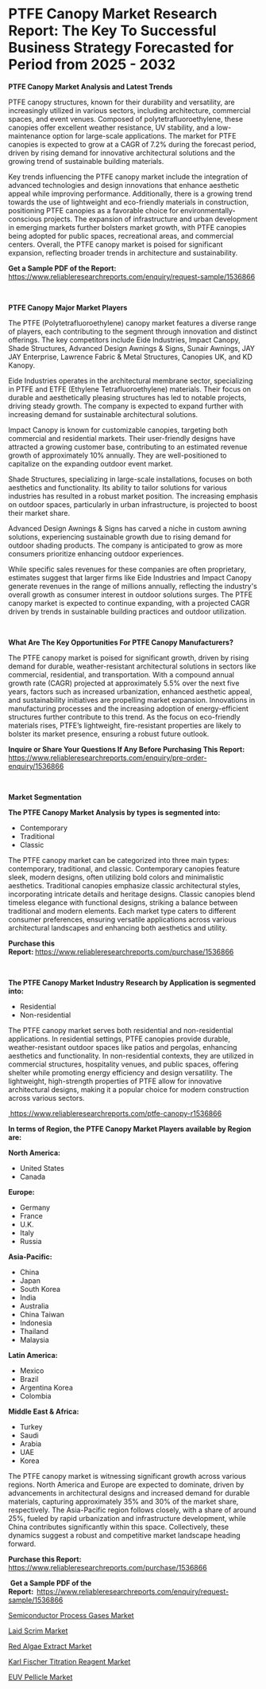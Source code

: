 <p><h1>PTFE Canopy Market Research Report: The Key To Successful Business Strategy Forecasted for Period from 2025 - 2032</h1></p><p><strong>PTFE Canopy Market Analysis and Latest Trends</strong></p>
<p><p>PTFE canopy structures, known for their durability and versatility, are increasingly utilized in various sectors, including architecture, commercial spaces, and event venues. Composed of polytetrafluoroethylene, these canopies offer excellent weather resistance, UV stability, and a low-maintenance option for large-scale applications. The market for PTFE canopies is expected to grow at a CAGR of 7.2% during the forecast period, driven by rising demand for innovative architectural solutions and the growing trend of sustainable building materials.</p><p>Key trends influencing the PTFE canopy market include the integration of advanced technologies and design innovations that enhance aesthetic appeal while improving performance. Additionally, there is a growing trend towards the use of lightweight and eco-friendly materials in construction, positioning PTFE canopies as a favorable choice for environmentally-conscious projects. The expansion of infrastructure and urban development in emerging markets further bolsters market growth, with PTFE canopies being adopted for public spaces, recreational areas, and commercial centers. Overall, the PTFE canopy market is poised for significant expansion, reflecting broader trends in architecture and sustainability.</p></p>
<p><strong>Get a Sample PDF of the Report:&nbsp;</strong> <a href="https://www.reliableresearchreports.com/enquiry/request-sample/1536866?utm_campaign=7&utm_medium=2&utm_source=Github&utm_content=ia&utm_term=02042025&utm_id=ptfe-canopy">https://www.reliableresearchreports.com/enquiry/request-sample/1536866</a></p>
<p>&nbsp;</p>
<p><strong>PTFE Canopy Major Market Players</strong></p>
<p><p>The PTFE (Polytetrafluoroethylene) canopy market features a diverse range of players, each contributing to the segment through innovation and distinct offerings. The key competitors include Eide Industries, Impact Canopy, Shade Structures, Advanced Design Awnings & Signs, Sunair Awnings, JAY JAY Enterprise, Lawrence Fabric & Metal Structures, Canopies UK, and KD Kanopy.</p><p>Eide Industries operates in the architectural membrane sector, specializing in PTFE and ETFE (Ethylene Tetrafluoroethylene) materials. Their focus on durable and aesthetically pleasing structures has led to notable projects, driving steady growth. The company is expected to expand further with increasing demand for sustainable architectural solutions.</p><p>Impact Canopy is known for customizable canopies, targeting both commercial and residential markets. Their user-friendly designs have attracted a growing customer base, contributing to an estimated revenue growth of approximately 10% annually. They are well-positioned to capitalize on the expanding outdoor event market.</p><p>Shade Structures, specializing in large-scale installations, focuses on both aesthetics and functionality. Its ability to tailor solutions for various industries has resulted in a robust market position. The increasing emphasis on outdoor spaces, particularly in urban infrastructure, is projected to boost their market share.</p><p>Advanced Design Awnings & Signs has carved a niche in custom awning solutions, experiencing sustainable growth due to rising demand for outdoor shading products. The company is anticipated to grow as more consumers prioritize enhancing outdoor experiences.</p><p>While specific sales revenues for these companies are often proprietary, estimates suggest that larger firms like Eide Industries and Impact Canopy generate revenues in the range of millions annually, reflecting the industry's overall growth as consumer interest in outdoor solutions surges. The PTFE canopy market is expected to continue expanding, with a projected CAGR driven by trends in sustainable building practices and outdoor utilization.</p></p>
<p>&nbsp;</p>
<p><strong>What Are The Key Opportunities For PTFE Canopy Manufacturers?</strong></p>
<p><p>The PTFE canopy market is poised for significant growth, driven by rising demand for durable, weather-resistant architectural solutions in sectors like commercial, residential, and transportation. With a compound annual growth rate (CAGR) projected at approximately 5.5% over the next five years, factors such as increased urbanization, enhanced aesthetic appeal, and sustainability initiatives are propelling market expansion. Innovations in manufacturing processes and the increasing adoption of energy-efficient structures further contribute to this trend. As the focus on eco-friendly materials rises, PTFE’s lightweight, fire-resistant properties are likely to bolster its market presence, ensuring a robust future outlook.</p></p>
<p><strong>Inquire or Share Your Questions If Any Before Purchasing This Report:</strong> <a href="https://www.reliableresearchreports.com/enquiry/pre-order-enquiry/1536866?utm_campaign=7&utm_medium=2&utm_source=Github&utm_content=ia&utm_term=02042025&utm_id=ptfe-canopy">https://www.reliableresearchreports.com/enquiry/pre-order-enquiry/1536866</a></p>
<p>&nbsp;</p>
<p><strong>Market Segmentation</strong></p>
<p><strong>The PTFE Canopy Market Analysis by types is segmented into:</strong></p>
<p><ul><li>Contemporary</li><li>Traditional</li><li>Classic</li></ul></p>
<p><p>The PTFE canopy market can be categorized into three main types: contemporary, traditional, and classic. Contemporary canopies feature sleek, modern designs, often utilizing bold colors and minimalistic aesthetics. Traditional canopies emphasize classic architectural styles, incorporating intricate details and heritage designs. Classic canopies blend timeless elegance with functional designs, striking a balance between traditional and modern elements. Each market type caters to different consumer preferences, ensuring versatile applications across various architectural landscapes and enhancing both aesthetics and utility.</p></p>
<p><strong>Purchase this Report:&nbsp;</strong><a href="https://www.reliableresearchreports.com/purchase/1536866?utm_campaign=7&utm_medium=2&utm_source=Github&utm_content=ia&utm_term=02042025&utm_id=ptfe-canopy">https://www.reliableresearchreports.com/purchase/1536866</a></p>
<p>&nbsp;</p>
<p><strong>The PTFE Canopy Market Industry Research by Application is segmented into:</strong></p>
<p><ul><li>Residential</li><li>Non-residential</li></ul></p>
<p><p>The PTFE canopy market serves both residential and non-residential applications. In residential settings, PTFE canopies provide durable, weather-resistant outdoor spaces like patios and pergolas, enhancing aesthetics and functionality. In non-residential contexts, they are utilized in commercial structures, hospitality venues, and public spaces, offering shelter while promoting energy efficiency and design versatility. The lightweight, high-strength properties of PTFE allow for innovative architectural designs, making it a popular choice for modern construction across various sectors.</p></p>
<p><a href="https://www.reliableresearchreports.com/ptfe-canopy-r1536866?utm_campaign=7&utm_medium=2&utm_source=Github&utm_content=ia&utm_term=02042025&utm_id=ptfe-canopy">&nbsp;https://www.reliableresearchreports.com/ptfe-canopy-r1536866</a></p>
<p><strong>In terms of Region, the PTFE Canopy Market Players available by Region are:</strong></p>
<p>
    <p> <strong> North America: </strong>
        <ul>
            <li>United States</li>
            <li>Canada</li>
        </ul>
        </p> 
    <p> <strong> Europe: </strong>
        <ul>
            <li>Germany</li>
            <li>France</li>
            <li>U.K.</li>
            <li>Italy</li>
            <li>Russia</li>
        </ul>
        </p> 
    <p> <strong> Asia-Pacific: </strong>
        <ul>
            <li>China</li>
            <li>Japan</li>
            <li>South Korea</li>
            <li>India</li>
            <li>Australia</li>
            <li>China Taiwan</li>
            <li>Indonesia</li>
            <li>Thailand</li>
            <li>Malaysia</li>
        </ul>
        </p> 
    <p> <strong> Latin America: </strong>
        <ul>
            <li>Mexico</li>
            <li>Brazil</li>
            <li>Argentina Korea</li>
            <li>Colombia</li>
        </ul>
        </p> 
    <p> <strong> Middle East & Africa: </strong>
        <ul>
            <li>Turkey</li>
            <li>Saudi</li>
            <li>Arabia</li>
            <li>UAE</li>
            <li>Korea</li>
        </ul>
    </p>
    </p>
<p><p>The PTFE canopy market is witnessing significant growth across various regions. North America and Europe are expected to dominate, driven by advancements in architectural designs and increased demand for durable materials, capturing approximately 35% and 30% of the market share, respectively. The Asia-Pacific region follows closely, with a share of around 25%, fueled by rapid urbanization and infrastructure development, while China contributes significantly within this space. Collectively, these dynamics suggest a robust and competitive market landscape heading forward.</p></p>
<p><strong>Purchase this Report: </strong><a href="https://www.reliableresearchreports.com/purchase/1536866?utm_campaign=7&utm_medium=2&utm_source=Github&utm_content=ia&utm_term=02042025&utm_id=ptfe-canopy">https://www.reliableresearchreports.com/purchase/1536866</a></p>
<p>&nbsp;<strong>Get a Sample PDF of the Report:&nbsp;&nbsp;</strong><a href="https://www.reliableresearchreports.com/enquiry/request-sample/1536866?utm_campaign=7&utm_medium=2&utm_source=Github&utm_content=ia&utm_term=02042025&utm_id=ptfe-canopy">https://www.reliableresearchreports.com/enquiry/request-sample/1536866</a></p>
<p><strong></strong></p>
<p><p><a href="https://github.com/gasiorgary79/Market-Research-Report-List-1/blob/main/semiconductor-process-gases-market.md?utm_campaign=7&utm_medium=2&utm_source=Github&utm_content=ia&utm_term=02042025&utm_id=ptfe-canopy">Semiconductor Process Gases Market</a></p><p><a href="https://github.com/vigatoimrene04/Market-Research-Report-List-1/blob/main/laid-scrim-market.md?utm_campaign=7&utm_medium=2&utm_source=Github&utm_content=ia&utm_term=02042025&utm_id=ptfe-canopy">Laid Scrim Market</a></p><p><a href="https://github.com/bufkamaiahi7/Market-Research-Report-List-1/blob/main/red-algae-extract-market.md?utm_campaign=7&utm_medium=2&utm_source=Github&utm_content=ia&utm_term=02042025&utm_id=ptfe-canopy">Red Algae Extract Market</a></p><p><a href="https://github.com/joubehobock75/Market-Research-Report-List-1/blob/main/karl-fischer-titration-reagent-market.md?utm_campaign=7&utm_medium=2&utm_source=Github&utm_content=ia&utm_term=02042025&utm_id=ptfe-canopy">Karl Fischer Titration Reagent Market</a></p><p><a href="https://github.com/supashcriana/Market-Research-Report-List-1/blob/main/euv-pellicle-market.md?utm_campaign=7&utm_medium=2&utm_source=Github&utm_content=ia&utm_term=02042025&utm_id=ptfe-canopy">EUV Pellicle Market</a></p></p>